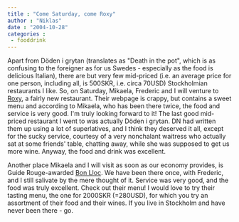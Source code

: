 ```yaml
---
title : "Come Saturday, come Roxy"
author : "Niklas"
date : "2004-10-28"
categories : 
 - fooddrink
---
```


Apart from Döden i grytan (translates as "Death in the pot", which is as confusing to the foreigner as for us Swedes - especially as the food is delicious Italian), there are but very few mid-priced (i.e. an average price for one person, including all, is 500SKR, i.e. circa 70USD) Stockholmian restaurants I like. So, on Saturday, Mikaela, Frederic and I will venture to [Roxy](http://www.roxysofo.se), a fairly new restaurant. Their webpage is crappy, but contains a sweet menu and according to Mikaela, who has been there twice, the food and service is very good. I'm truly looking forward to it! The last good mid-priced restaurant I went to was actually Döden i grytan. DN had written them up using a lot of superlatives, and I think they deserved it all, except for the sucky service, courtesy of a very nonchalant waitress who actually sat at some friends' table, chatting away, while she was supposed to get us more wine. Anyway, the food and drink was excellent.

Another place Mikaela and I will visit as soon as our economy provides, is Guide Rouge-awarded [Bon Lloc](http://www.restaurangguiden.com/sth/vasastan/bonlloc). We have been there once, with Frederic, and I still salivate by the mere thought of it. Service was very good, and the food was truly excellent. Check out their menu! I would love to try their tasting menu, the one for 2000SKR (=280USD), for which you try an assortment of their food and their wines. If you live in Stockholm and have never been there - go.
